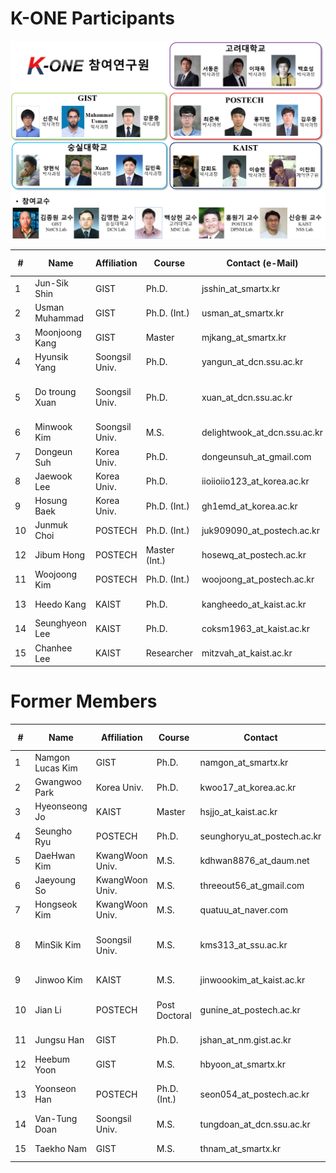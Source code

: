 # K-ONE Participants

![new participants](https://github.com/K-OpenNet/K-ONE/blob/master/WWW/images/%5B180321%5DK-ONE_Consortium_Members.png)


\# | Name      | Affiliation | Course | Contact (e-Mail) | Developed S/W | Period
----|----------|------------|--------|---------|---------------|-------
1| Jun-Sik Shin | GIST | Ph.D. | jsshin_at_smartx.kr  | [OpenStack-OvN](https://github.com/K-OpenNet/OpenStack-OvN) | 15.06-Current
2| Usman Muhammad | GIST | Ph.D. (Int.) | usman_at_smartx.kr | [OpenStack-MultiView](https://github.com/K-OpenNet/OpenStack-MultiView) | 16.06-Current
3| Moonjoong Kang | GIST | Master | mjkang_at_smartx.kr | [OpenStack-MNA](https://github.com/K-OpenNet/OpenStack-Multisite-Networking-Automation) | 17.07-Current
4| Hyunsik Yang | Soongsil Univ. | Ph.D.| yangun_at_dcn.ssu.ac.kr |[OPNFV-portscanning](https://github.com/K-OpenNet/OPNFV-portscanning)| 15.06-Current 
5| Do troung Xuan | Soongsil Univ. | Ph.D. | xuan_at_dcn.ssu.ac.kr | [OPNFV-Cluster](https://github.com/K-OpenNet/OPNFV-Cluster) | 15.06-16.06, 17.02-Current 
6| Minwook Kim | Soongsil Univ. | M.S. | delightwook_at_dcn.ssu.ac.kr | [OPNFV-Alarm](https://github.com/K-OpenNet/OPNFV-Alarm) | 17.07-Current 
7| Dongeun Suh | Korea Univ. | Ph.D. | dongeunsuh_at_gmail.com | [OPNFV-ODL-SFC](https://github.com/K-OpenNet/OPNFV-ODL-SFC) | 15.06-Current 
8| Jaewook Lee | Korea Univ. | Ph.D. | iioiioiio123_at_korea.ac.kr | [OPNFV-ODL-SFC](https://github.com/K-OpenNet/OPNFV-ODL-SFC) | 15.06-Current 
9| Hosung Baek| Korea Univ. | Ph.D. (Int.) | gh1emd_at_korea.ac.kr | [OPNFV-ODL-SFC](https://github.com/K-OpenNet/OPNFV-ODL-SFC) | 15.06-Current
10| Junmuk Choi | POSTECH | Ph.D. (Int.) | juk909090_at_postech.ac.kr | [ONOS-LISP-RTR](https://github.com/K-OpenNet/ONOS-LISP-RTR) | 16.06-Current 
12| Jibum Hong | POSTECH | Master (Int.) | hosewq_at_postech.ac.kr | [ONOS-LIST-RTR](https://github.com/K-OpenNet/ONOS-LISP-RTR) |15.06-17.07 
11| Woojoong Kim | POSTECH | Ph.D. (Int.) | woojoong_at_postech.ac.kr | [ONOS-MAS-Man](https://github.com/K-OpenNet/ONOS-MAS-Man) |15.06-Current 
13| Heedo Kang | KAIST | Ph.D. | kangheedo_at_kaist.ac.kr | [ONOS-SSM](https://gerrit.onosproject.org/#/q/Heedo+Kang) | 16.01-Current 
14| Seunghyeon Lee | KAIST | Ph.D. | coksm1963_at_kaist.ac.kr | [ONOS-SMoV](https://github.com/K-OpenNet/ONOS-SMoV) | 15.06-Current 
15| Chanhee Lee | KAIST | Researcher | mitzvah_at_kaist.ac.kr | [ONOS-SMoV](https://github.com/K-OpenNet/ONOS-SMoV) | 17.01-Current 



# Former Members
\# | Name      | Affiliation | Course | Contact | Developed S/W | Period
----|----------|------------|--------|---------|---------------|-------
1| Namgon Lucas Kim | GIST | Ph.D. | namgon_at_smartx.kr | [OpenStack-Mesos](https://github.com/K-OpenNet/OpenStack-Mesos) | 15.06-16.06
2| Gwangwoo Park | Korea Univ. | Ph.D. | kwoo17_at_korea.ac.kr | - | 15.06-15.11 
3| Hyeonseong Jo | KAIST | Master | hsjjo_at_kaist.ac.kr | - | 15.06-15.11
4| Seungho Ryu | POSTECH | Ph.D. | seunghoryu_at_postech.ac.kr | [ONOS-LISP](https://github.com/K-OpenNet/ONOS-LISP) | 15.06-16.06
5| DaeHwan Kim | KwangWoon Univ. | M.S. | kdhwan8876_at_daum.net | [ONOS-IoTCon](https://github.com/K-OpenNet/ONOS-IoTCon) |15.06-16.02 
6| Jaeyoung So | KwangWoon Univ. | M.S. | threeout56_at_gmail.com | [ONOS-IoTCon](https://github.com/K-OpenNet/ONOS-IoTCon) |15.06-16.06 
7| Hongseok Kim | KwangWoon Univ. | M.S. | quatuu_at_naver.com |[ONOS-IoTPro](https://github.com/K-OpenNet/ONOS-IoTPro) |15.06-16.06
8| MinSik Kim | Soongsil Univ. | M.S. | kms313_at_ssu.ac.kr | [OPNFV-Cluster](https://github.com/K-OpenNet/OPNFV-Cluster) [OPNFV-StateMon](https://github.com/K-OpenNet/OPNFV-StateMon)| 15.06-17.02
9| Jinwoo Kim | KAIST | M.S. |jinwoookim_at_kaist.ac.kr | [ONOS-SMoV](https://github.com/K-OpenNet/ONOS-SMoV) | 15.06-17.02
10| Jian Li | POSTECH | Post Doctoral |gunine_at_postech.ac.kr | [ONOS-LISP(Control Plane)](https://github.com/K-OpenNet/ONOS-LISP-Control-Plane) | 16.06-17.02
11| Jungsu Han | GIST | Ph.D. | jshan_at_nm.gist.ac.kr | [OpenStack-MultiView](https://github.com/K-OpenNet/OpenStack-MultiView) | 15.06-17.05
12| Heebum Yoon | GIST | M.S. | hbyoon_at_smartx.kr | [ONOS-IoTCon](https://github.com/K-OpenNet/ONOS-IoT-Cloud-Hub) | 16.06-17.05 
13| Yoonseon Han | POSTECH | Ph.D. (Int.)| seon054_at_postech.ac.kr | [ONOS-LISP(MGMT Plane)](https://github.com/K-OpenNet/ONOS-LISP-Management-Plane)| 15.06-17.07 
14| Van-Tung Doan | Soongsil Univ. | M.S. | tungdoan_at_dcn.ssu.ac.kr | [OPNFV-Alarm](https://github.com/K-OpenNet/OPNFV-Alarm) | 16.06-17.07 
15| Taekho Nam | GIST | M.S.| thnam_at_smartx.kr | [ONOS-IoTCon](https://github.com/K-OpenNet/ONOS-IoT-Cloud-Hub) | 16.06-18.01

